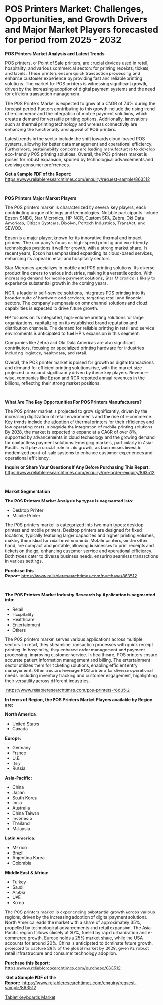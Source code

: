 <p><h1>POS Printers Market: Challenges, Opportunities, and Growth Drivers and Major Market Players forecasted for period from 2025 - 2032</h1></p><p><strong>POS Printers Market Analysis and Latest Trends</strong></p>
<p><p>POS printers, or Point of Sale printers, are crucial devices used in retail, hospitality, and various commercial sectors for printing receipts, tickets, and labels. These printers ensure quick transaction processing and enhance customer experience by providing fast and reliable printing solutions. The market for POS printers is witnessing significant growth, driven by the increasing adoption of digital payment systems and the need for efficient transaction management.</p><p>The POS Printers Market is expected to grow at a CAGR of 7.4% during the forecast period. Factors contributing to this growth include the rising trend of e-commerce and the integration of mobile payment solutions, which create a demand for versatile printing options. Additionally, innovations such as thermal printing technology and wireless connectivity are enhancing the functionality and appeal of POS printers.</p><p>Latest trends in the sector include the shift towards cloud-based POS systems, allowing for better data management and operational efficiency. Furthermore, sustainability concerns are leading manufacturers to develop eco-friendly POS printing solutions. Overall, the POS printers market is poised for robust expansion, spurred by technological advancements and evolving consumer preferences.</p></p>
<p><strong>Get a Sample PDF of the Report:&nbsp;</strong> <a href="https://www.reliableresearchtimes.com/enquiry/request-sample/863512?utm_campaign=1994&utm_medium=2&utm_source=Github&utm_content=ia&utm_term=08022025&utm_id=pos-printers">https://www.reliableresearchtimes.com/enquiry/request-sample/863512</a></p>
<p>&nbsp;</p>
<p><strong>POS Printers Major Market Players</strong></p>
<p><p>The POS printers market is characterized by several key players, each contributing unique offerings and technologies. Notable participants include Epson, SNBC, Star Micronics, HP, NCR, Custom SPA, Zebra, Oki Data Americas, Citizen Systems, Bixolon, Pertech Industries, TransAct, and SEWOO.</p><p>Epson is a major player, known for its innovative thermal and impact printers. The company's focus on high-speed printing and eco-friendly technologies positions it well for growth, with a strong market share. In recent years, Epson has emphasized expanding its cloud-based services, enhancing its appeal in retail and hospitality sectors.</p><p>Star Micronics specializes in mobile and POS printing solutions. Its diverse product line caters to various industries, making it a versatile option. With increasing demand for mobile payment solutions, Star Micronics is likely to experience substantial growth in the coming years.</p><p>NCR, a leader in self-service solutions, integrates POS printing into its broader suite of hardware and services, targeting retail and financial sectors. The company's emphasis on omnichannel solutions and cloud capabilities is expected to drive future growth.</p><p>HP focuses on its integrated, high-volume printing solutions for large organizations, capitalizing on its established brand reputation and distribution channels. The demand for reliable printing in retail and service environments is anticipated to fuel HP's expansion in this segment.</p><p>Companies like Zebra and Oki Data Americas are also significant contributors, focusing on specialized printing hardware for industries including logistics, healthcare, and retail.</p><p>Overall, the POS printer market is poised for growth as digital transactions and demand for efficient printing solutions rise, with the market size projected to expand significantly driven by these key players. Revenue-wise, companies like Epson and NCR reported annual revenues in the billions, reflecting their strong market positions.</p></p>
<p>&nbsp;</p>
<p><strong>What Are The Key Opportunities For POS Printers Manufacturers?</strong></p>
<p><p>The POS printer market is projected to grow significantly, driven by the increasing digitization of retail environments and the rise of e-commerce. Key trends include the adoption of thermal printers for their efficiency and low operating costs, alongside the integration of mobile printing solutions. By 2028, the market is expected to expand at a CAGR of over 8%, supported by advancements in cloud technology and the growing demand for contactless payment solutions. Emerging markets, particularly in Asia-Pacific, will play a crucial role in this growth, as businesses invest in modernized point-of-sale systems to enhance customer experiences and operational efficiency.</p></p>
<p><strong>Inquire or Share Your Questions If Any Before Purchasing This Report:</strong> <a href="https://www.reliableresearchtimes.com/enquiry/pre-order-enquiry/863512?utm_campaign=1994&utm_medium=2&utm_source=Github&utm_content=ia&utm_term=08022025&utm_id=pos-printers">https://www.reliableresearchtimes.com/enquiry/pre-order-enquiry/863512</a></p>
<p>&nbsp;</p>
<p><strong>Market Segmentation</strong></p>
<p><strong>The POS Printers Market Analysis by types is segmented into:</strong></p>
<p><ul><li>Desktop Printer</li><li>Mobile Printer</li></ul></p>
<p><p>The POS printers market is categorized into two main types: desktop printers and mobile printers. Desktop printers are designed for fixed locations, typically featuring larger capacities and higher printing volumes, making them ideal for retail environments. Mobile printers, on the other hand, are compact and portable, allowing businesses to print receipts and tickets on the go, enhancing customer service and operational efficiency. Both types cater to diverse business needs, ensuring seamless transactions in various settings.</p></p>
<p><strong>Purchase this Report:&nbsp;</strong><a href="https://www.reliableresearchtimes.com/purchase/863512?utm_campaign=1994&utm_medium=2&utm_source=Github&utm_content=ia&utm_term=08022025&utm_id=pos-printers">https://www.reliableresearchtimes.com/purchase/863512</a></p>
<p>&nbsp;</p>
<p><strong>The POS Printers Market Industry Research by Application is segmented into:</strong></p>
<p><ul><li>Retail</li><li>Hospitality</li><li>Healthcare</li><li>Entertainment</li><li>Others</li></ul></p>
<p><p>The POS printers market serves various applications across multiple sectors. In retail, they streamline transaction processes with quick receipt printing. In hospitality, they enhance order management and payment processing, improving customer service. In healthcare, POS printers ensure accurate patient information management and billing. The entertainment sector utilizes them for ticketing solutions, enabling efficient entry management. Other sectors leverage POS printers for diverse operational needs, including inventory tracking and customer engagement, highlighting their versatility across different industries.</p></p>
<p><a href="https://www.reliableresearchtimes.com/pos-printers-r863512?utm_campaign=1994&utm_medium=2&utm_source=Github&utm_content=ia&utm_term=08022025&utm_id=pos-printers">&nbsp;https://www.reliableresearchtimes.com/pos-printers-r863512</a></p>
<p><strong>In terms of Region, the POS Printers Market Players available by Region are:</strong></p>
<p>
    <p> <strong> North America: </strong>
        <ul>
            <li>United States</li>
            <li>Canada</li>
        </ul>
        </p> 
    <p> <strong> Europe: </strong>
        <ul>
            <li>Germany</li>
            <li>France</li>
            <li>U.K.</li>
            <li>Italy</li>
            <li>Russia</li>
        </ul>
        </p> 
    <p> <strong> Asia-Pacific: </strong>
        <ul>
            <li>China</li>
            <li>Japan</li>
            <li>South Korea</li>
            <li>India</li>
            <li>Australia</li>
            <li>China Taiwan</li>
            <li>Indonesia</li>
            <li>Thailand</li>
            <li>Malaysia</li>
        </ul>
        </p> 
    <p> <strong> Latin America: </strong>
        <ul>
            <li>Mexico</li>
            <li>Brazil</li>
            <li>Argentina Korea</li>
            <li>Colombia</li>
        </ul>
        </p> 
    <p> <strong> Middle East & Africa: </strong>
        <ul>
            <li>Turkey</li>
            <li>Saudi</li>
            <li>Arabia</li>
            <li>UAE</li>
            <li>Korea</li>
        </ul>
    </p>
    </p>
<p><p>The POS printers market is experiencing substantial growth across various regions, driven by the increasing adoption of digital payment solutions. North America leads the market with a share of approximately 35%, propelled by technological advancements and retail expansion. The Asia-Pacific region follows closely at 30%, fueled by rapid urbanization and e-commerce growth. Europe holds a 25% market share, while the USA accounts for around 20%. China is anticipated to dominate future growth, projected to capture 28% of the global market by 2028, given its robust retail infrastructure and consumer technology adoption.</p></p>
<p><strong>Purchase this Report: </strong><a href="https://www.reliableresearchtimes.com/purchase/863512?utm_campaign=1994&utm_medium=2&utm_source=Github&utm_content=ia&utm_term=08022025&utm_id=pos-printers">https://www.reliableresearchtimes.com/purchase/863512</a></p>
<p>&nbsp;<strong>Get a Sample PDF of the Report:&nbsp;&nbsp;</strong><a href="https://www.reliableresearchtimes.com/enquiry/request-sample/863512?utm_campaign=1994&utm_medium=2&utm_source=Github&utm_content=ia&utm_term=08022025&utm_id=pos-printers">https://www.reliableresearchtimes.com/enquiry/request-sample/863512</a></p>
<p><strong></strong></p>
<p><p><a href="https://github.com/MonroeBullock54/Market-Research-Report-List-1/blob/main/tablet-keyboards-market.md?utm_campaign=1994&utm_medium=2&utm_source=Github&utm_content=ia&utm_term=08022025&utm_id=pos-printers">Tablet Keyboards Market</a></p></p>